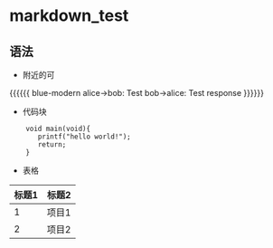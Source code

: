 markdown_test
=============
语法
------
* 附近的可



{{{{{{ blue-modern
  alice->bob: Test
  bob->alice: Test response
}}}}}}


* 代码块

```
    void main(void){
       printf("hello world!");
       return;
    }
```

* 表格  

|标题1 | 标题2 |
|------|-------|
| 1    | 项目1 |
| 2    | 项目2 |
